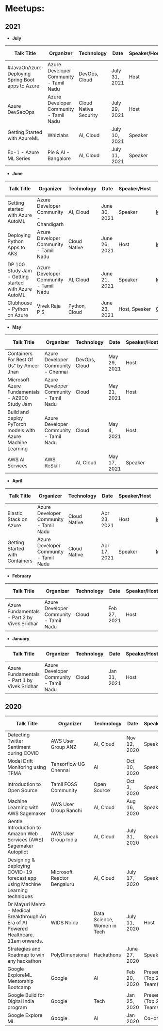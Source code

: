 # Meetups:

## 2021

* **July** 

| Talk Title                                                  | Organizer                              | Technology            | Date          | Speaker/Host  | Event Link                                                                           | Resources                                                                                                                        |
|-------------------------------------------------------------|----------------------------------------|-----------------------|---------------|---------------|--------------------------------------------------------------------------------------|----------------------------------------------------------------------------------------------------------------------------------|
| #JavaOnAzure: Deploying Spring Boot apps to Azure           | Azure Developer Community - Tamil Nadu | DevOps, Cloud         | July 31, 2021 | Host          | [RSVP](https://www.meetup.com/azure-developer-community-chennai/events/279145191/)  | -                                                                                                                                |
| Azure DevSecOps                                             | Azure Developer Community - Tamil Nadu | Cloud Native Security | July 29, 2021 | Host          | Scheduled                                                                            | -                                                                                                                                |
| Getting Started with AzureML                                | Whizlabs                               | AI, Cloud             | July 10, 2021 | Speaker       | Scheduled                                                                            | -                                                                                                                                |
| Ep-1 - Azure ML Series                                      | Pie & AI - Bangalore                   | AI, Cloud             | July 11, 2021 | Speaker       | Scheduled                                                                            | -                                                                                                                                |

* **June**

| Talk Title                                                  | Organizer                              | Technology            | Date          | Speaker/Host  | Event Link                                                                           | Resources                                                                                                                        |
|-------------------------------------------------------------|----------------------------------------|-----------------------|---------------|---------------|--------------------------------------------------------------------------------------|----------------------------------------------------------------------------------------------------------------------------------|
| Getting started with Azure AutoML                           | Azure Developer Community - Chandigarh | AI, Cloud             | June 30, 2021 | Speaker       | [Meetup](https://t.co/KyWiSdJI4H?amp=1)                                             | [Deck](https://github.com/Vivek0712/Vivek0712/blob/main/Meetups/Decks/june11-automl%20copy.pptx)                                 |
| Deploying Python Apps to AKS                                | Azure Developer Community - Tamil Nadu | Cloud Native          | June 26, 2021 | Host          | [Meetup](https://www.meetup.com/azure-developer-community-chennai/events/278395160/) | -                                                                                                                                |
| DP 100 Study Jam - Getting started with Azure AutoML        | Azure Developer Community - Tamil Nadu | AI, Cloud             | June 21, 2021 | Speaker       | [Meetup](https://www.meetup.com/azure-developer-community-chennai/events/278442346/) | [Deck](https://github.com/Vivek0712/Vivek0712/blob/main/Meetups/Decks/june11-automl%20copy.pptx)                                 |
| Clubhouse - Python on Azure                                 | Vivek Raja P S                         | Python, Cloud         | June 23, 2021 | Host, Speaker | [Clubhouse](https://t.co/wMRxZpqV4e?amp=1)                                           | -                                                                                                                                |

* **May**

| Talk Title                                                  | Organizer                              | Technology            | Date          | Speaker/Host  | Event Link                                                                           | Resources                                                                                                                        |
|-------------------------------------------------------------|----------------------------------------|-----------------------|---------------|---------------|--------------------------------------------------------------------------------------|----------------------------------------------------------------------------------------------------------------------------------|
| Containers For Rest Of Us" by Ameer Jhan                    | Azure Developer Community - Chennai    | DevOps, Cloud         | May 29, 2021  | Host          | [Meetup](https://lnkd.in/ggs5chE)                                                    | [Deck](https://containers-for-rest-of-us.netlify.app)                                                                            |
| Microsoft Azure Fundamentals - AZ900 Study Jam              | Azure Developer Community - Tamil Nadu | Cloud                 | May 21, 2021  | Host          | [Meetup](https://www.meetup.com/azure-developer-community-chennai/events/277732090/) | [Deck](https://t.co/C0CDCYXi4p?amp=1)                                                                                            |
| Build and deploy PyTorch models with Azure Machine Learning | Azure Developer Community - Tamil Nadu | Cloud                 | May 4, 2021   | Host          | [Meetup](https://www.meetup.com/azure-developer-community-chennai/events/277975106/) | -                                                                                                                                |
| AWS AI Services                                             | AWS ReSkill                            | AI, Cloud             | May 17, 2021  | Speaker       | [Event](https://t.co/PakVNLkLcO?amp=1)                                               | [Git Repo](https://github.com/Vivek0712/aws-reskill-ai-services)                                                                 |

* **April**

| Talk Title                                                  | Organizer                              | Technology            | Date          | Speaker/Host  | Event Link                                                                           | Resources                                                                                                                        |
|-------------------------------------------------------------|----------------------------------------|-----------------------|---------------|---------------|--------------------------------------------------------------------------------------|----------------------------------------------------------------------------------------------------------------------------------|
| Elastic Stack on Azure                                      | Azure Developer Community - Tamil Nadu | Cloud Native          | Apr 23, 2021  | Host          | [Meetup](https://www.meetup.com/azure-developer-community-chennai/events/277299579/) | -                                                                                                                                |
| Getting Started with Containers                             | Azure Developer Community - Tamil Nadu | Cloud Native          | Apr 17, 2021  | Speaker       | [Meetup](https://www.meetup.com/azure-developer-community-chennai/events/277373971/) | [Git Repo](https://github.com/Vivek0712/azdev-tn/tree/main/meetups/Getting%20Started%20with%20Containers%20-%20Apr16%20-%202021) |

* **February**

| Talk Title                                                  | Organizer                              | Technology            | Date          | Speaker/Host  | Event Link                                                                           | Resources                                                                                                                        |
|-------------------------------------------------------------|----------------------------------------|-----------------------|---------------|---------------|--------------------------------------------------------------------------------------|----------------------------------------------------------------------------------------------------------------------------------|
| Azure Fundamentals - Part 2 by Vivek Sridhar                | Azure Developer Community - Tamil Nadu | Cloud                 | Feb 27, 2021  | Host          | [Meetup](https://www.meetup.com/azure-developer-community-chennai/events/276191640/) | -                                                                                                                                |

* **January**

| Talk Title                                                  | Organizer                              | Technology            | Date          | Speaker/Host  | Event Link                                                                           | Resources                                                                                                                        |
|-------------------------------------------------------------|----------------------------------------|-----------------------|---------------|---------------|--------------------------------------------------------------------------------------|----------------------------------------------------------------------------------------------------------------------------------|
| Azure Fundamentals - Part 1 by Vivek Sridhar                | Azure Developer Community - Tamil Nadu | Cloud                 | Jan 31, 2021  | Host          | [Meetup](https://www.meetup.com/azure-developer-community-chennai/events/276191640/) | -                                                                                                                                |


## 2020

| Talk Title                                                                            | Organizer                   | Technology                  | Date          | Speaker/Host             | Event Link                                                  | Resources                                                                                                                                  |
|---------------------------------------------------------------------------------------|-----------------------------|-----------------------------|---------------|--------------------------|-------------------------------------------------------------|--------------------------------------------------------------------------------------------------------------------------------------------|
| Detecting Twitter Sentiment during COVID                                              | AWS User Group ANZ          | AI, Cloud                   | Nov 12, 2020  | Speaker                  | [Event](http://twitch.tv/aws)                               | [Blog](https://vivekraja98.medium.com/detecting-and-visualizing-twitter-sentiment-during-covid-19-pandemic-using-aws-comprehend-and-c641e1549e2b) |
| Model Drift Monitoring using TFMA                                                     | Tensorflow UG Chennai       | AI                          | Oct 10, 2020  | Speaker                  | [Meetup](http://bit.ly/TFX-101)                             | -                                                                                                                                          |
| Introduction to Open Source                                                           | Tamil FOSS Community        | Open Source                 | Oct 3, 2020   | Speaker                  | [Event](https://lnkd.in/de8SXeG)                            | -                                                                                                                                          |
| Machine Learning with AWS Sagemaker                                                   | AWS User Group Ranchi       | AI, Cloud                   | Aug 16, 2020  | Speaker                  | [Meetup](https://lnkd.in/eNKKqi9)                           | -                                                                                                                                          |
| Gentle Introduction to Amazon Web Services (AWS) Sagemaker Autopilot                  | AWS User Group India        | AI, Cloud                   | July 31, 2020 | Speaker                  | [YouTube](https://www.youtube.com/watch?v=Z3edJnrvjjA&t=1s) | -                                                                                                                                          |
| Designing & deploying COVID-19 forecast app using Machine Learning techniques         | Microsoft Reactor Bengaluru | AI, Cloud                   | July 17, 2020 | Speaker                  | [Meetup](https://lnkd.in/gY2gfsy)                           | [Blog](https://vivekraja98.medium.com/building-end-to-end-covid-19-forecast-model-using-azure-ml-16da338864b3)                                     |
| Dr Mayuri Mehta - Medical Breakthrough:An Era of AI Powered Healthcare, 11am onwards. | WIDS Noida                  | Data Science, Women in Tech | July 11, 2020 | Host                     | [Youtube](https://lnkd.in/eFU6VcV)                          |                                                                                                                                            |
| Strategies and Roadmap to win any hackathon                                           | PolyDimensional             | Hackathons                  | June 27, 2020 | Speaker                  | [Youtube](https://lnkd.in/dfRVDWg)                          |                                                                                                                                            |
|  Google ExploreML Mentorship Bootcamp                                                 | Google                      | AI                          | Feb 20, 2020  | Presenter (Top 20 Team)  | -                                                           | -                                                                                                                                          |
| Google Build for Digital India program                                                | Google                      | Tech                        | Jan 25, 2020  | Presenter (Top 20 Teams) | -                                                           | -                                                                                                                                          |
| Google Explore ML                                                                     | Google                      | AI                          | Jan 2020      | Co-organizer             |                                                             |                                                                                                                                            |



